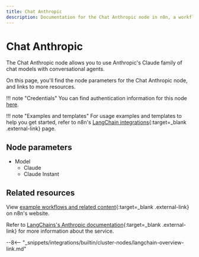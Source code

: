 ```yaml
---
title: Chat Anthropic
description: Documentation for the Chat Anthropic node in n8n, a workflow automation platform. Includes details of operations and configuration, and links to examples and credentials information.
---
```


# Chat Anthropic

The Chat Anthropic node allows you to use Anthropic's Claude family of chat models with conversational agents.

On this page, you'll find the node parameters for the Chat Anthropic node, and links to more resources.

!!! note "Credentials"
    You can find authentication information for this node [here](/integrations/builtin/credentials/chatanthropic/).

!!! note "Examples and templates"
	For usage examples and templates to help you get started, refer to n8n's [LangChain integrations](https://n8n.io/integrations/langchain/){:target=_blank .external-link} page.
	
## Node parameters

* Model
	* Claude
	* Claude Instant

## Related resources

View [example workflows and related content](https://n8n.io/integrations/langchain/){:target=_blank .external-link} on n8n's website.

Refer to [LangChains's Anthropic documentation](https://js.langchain.com/docs/modules/model_io/models/chat/integrations/anthropic){:target=_blank .external-link} for more information about the service.

--8<-- "_snippets/integrations/builtin/cluster-nodes/langchain-overview-link.md"
